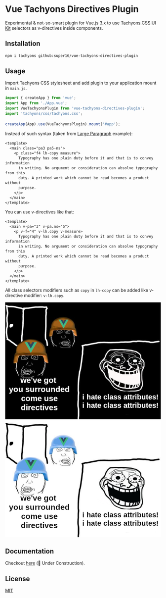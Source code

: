 # Vue Tachyons Directives Plugin

Experimental & not-so-smart plugin for Vue.js 3.x to use
[Tachyons CSS UI Kit](https://tachyons.io/) selectors as v-directives
inside components.

## Installation

```bash
npm i tachyons github:super16/vue-tachyons-directives-plugin
```

## Usage

Import Tachyons CSS stylesheet and add plugin to your application mount in `main.js`.

```js
import { createApp } from 'vue';
import App from './App.vue';
import VueTachyonsPlugin from 'vue-tachyons-directives-plugin';
import 'tachyons/css/tachyons.css';

createApp(App).use(VueTachyonsPlugin).mount('#app');
```

Instead of such syntax (taken from
[Large Paragraph](https://tachyons.io/components/text/large-paragraph/index.html)
example):

```vue
<template>
  <main class="pa3 pa5-ns">
    <p class="f4 lh-copy measure">
      Typography has one plain duty before it and that is to convey information
      in writing. No argument or consideration can absolve typography from this
      duty. A printed work which cannot be read becomes a product without
      purpose.
    </p>
  </main>
</template>
```

You can use v-directives like that:

```vue
<template>
  <main v-pa="3" v-pa.ns="5">
    <p v-f="4" v-lh.copy v-measure>
      Typography has one plain duty before it and that is to convey information
      in writing. No argument or consideration can absolve typography from this
      duty. A printed work which cannot be read becomes a product without
      purpose.
    </p>
  </main>
</template>
```

All class selectors modifiers such as `copy` in `lh-copy` can be added like v-directive modifier: `v-lh.copy`.

![Stupid picture](docs/assets/stupid-picture-dark.png#gh-dark-mode-only)
![Stupid picture](docs/assets/stupid-picture.png#gh-light-mode-only)

## Documentation

Checkout [here](https://super16.github.io/vue-tachyons-directives-plugin/) (🚧 Under Construction).

## License

[MIT](./LICENSE)